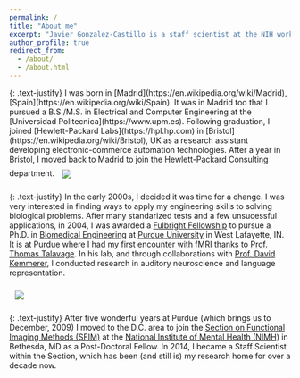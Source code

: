 ```yaml
---
permalink: /
title: "About me"
excerpt: "Javier Gonzalez-Castillo is a staff scientist at the NIH working on fMRI methods and neuroscience"
author_profile: true
redirect_from: 
  - /about/
  - /about.html
---
```

<head><meta name="google-site-verification" content="0DJM0FeDzprOUAXz97wTpa1F6guw-2dtE4ASJ_lzeuk" /></head>
{: .text-justify}
I was born in [Madrid](https://en.wikipedia.org/wiki/Madrid), [Spain](https://en.wikipedia.org/wiki/Spain). It was in Madrid too that I pursued a B.S./M.S. in Electrical and Computer Engineering at the [Universidad Politecnica](https://www.upm.es). Following graduation, I joined [Hewlett-Packard Labs](https://hpl.hp.com) in [Bristol](https://en.wikipedia.org/wiki/Bristol), UK as a research assistant developing electronic-commerce automation technologies. After a year in Bristol, I moved back to Madrid to join the Hewlett-Packard Consulting department.

<img align="center" src="https://javiergcas.github.io/files/about_me/about_me_cities.png" style="padding: 10px">

{: .text-justify}
In the early 2000s, I decided it was time for a change. I was very interested in finding ways to apply my engineering skills to solving biological problems. After many standarized tests and a few unsucessful applications, in 2004, I was awarded a [Fulbright Fellowship](https://us.fulbrightonline.org/) to pursue a Ph.D. in [Biomedical Engineering](https://engineering.purdue.edu/BME) at [Purdue University](https://www.purdue.edu) in West Lafayette, IN. It is at Purdue where I had my first encounter with fMRI thanks to [Prof. Thomas Talavage](https://engineering.purdue.edu/ECE/People/ptProfile?resource_id=3304). In his lab, and through collaborations with [Prof. David Kemmerer](https://www.purdue.edu/hhs/slhs/directory/faculty/kemmerer_david.html), I conducted research in auditory neuroscience and language representation. 

<img align="center" src="https://javiergcas.github.io/files/about_me/about_me_workplaces.png" style="padding: 10px">

{: .text-justify}
After five wonderful years at Purdue (which brings us to December, 2009) I moved to the D.C. area to join the [Section on Functional Imaging Methods (SFIM)](https://fim.nimh.nih.gov/) at the [National Institute of Mental Health (NIMH)](https://www.nimh.nih.gov/) in Bethesda, MD as a Post-Doctoral Fellow. In 2014, I became a Staff Scientist within the Section, which has been (and still is) my research home for over a decade now. 